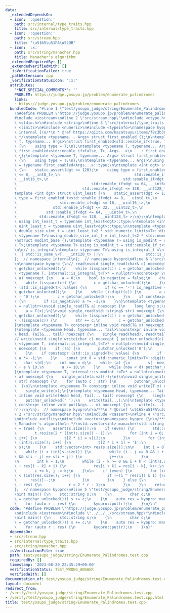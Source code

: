 ```yaml
---
data:
  _extendedDependsOn:
  - icon: ':question:'
    path: src/internal/type_traits.hpp
    title: src/internal/type_traits.hpp
  - icon: ':question:'
    path: src/stream.hpp
    title: "\u5165\u51FA\u529B"
  - icon: ':x:'
    path: src/string/manacher.hpp
    title: Manacher's algorithm
  _extendedRequiredBy: []
  _extendedVerifiedWith: []
  _isVerificationFailed: true
  _pathExtension: cpp
  _verificationStatusIcon: ':x:'
  attributes:
    '*NOT_SPECIAL_COMMENTS*': ''
    PROBLEM: https://judge.yosupo.jp/problem/enumerate_palindromes
    links:
    - https://judge.yosupo.jp/problem/enumerate_palindromes
  bundledCode: "#line 1 \"test/yosupo_judge/string/Enumerate_Palindromes.test.cpp\"\
    \n#define PROBLEM \"https://judge.yosupo.jp/problem/enumerate_palindromes\"\n\
    #include <iostream>\n#line 2 \"src/stream.hpp\"\n#include <ctype.h>\n#include\
    \ <stdio.h>\n#include <string>\n#line 3 \"src/internal/type_traits.hpp\"\n#include\
    \ <limits>\n#include <numeric>\n#include <typeinfo>\nnamespace kyopro {\nnamespace\
    \ internal {\n/*\n * @ref https://qiita.com/kazatsuyu/items/f8c3b304e7f8b35263d8\n\
    \ */\ntemplate <typename... Args> struct first_enabled {};\n\ntemplate <typename\
    \ T, typename... Args>\nstruct first_enabled<std::enable_if<true, T>, Args...>\
    \ {\n    using type = T;\n};\ntemplate <typename T, typename... Args>\nstruct\
    \ first_enabled<std::enable_if<false, T>, Args...>\n    : first_enabled<Args...>\
    \ {};\ntemplate <typename T, typename... Args> struct first_enabled<T, Args...>\
    \ {\n    using type = T;\n};\n\ntemplate <typename... Args>\nusing first_enabled_t\
    \ = typename first_enabled<Args...>::type;\n\ntemplate <int dgt> struct int_least\
    \ {\n    static_assert(dgt <= 128);\n    using type = first_enabled_t<std::enable_if<dgt\
    \ <= 8, __int8_t>,\n                                 std::enable_if<dgt <= 16,\
    \ __int16_t>,\n                                 std::enable_if<dgt <= 32, __int32_t>,\n\
    \                                 std::enable_if<dgt <= 64, __int64_t>,\n    \
    \                             std::enable_if<dgt <= 128, __int128_t> >;\n};\n\
    template <int dgt> struct uint_least {\n    static_assert(dgt <= 128);\n    using\
    \ type = first_enabled_t<std::enable_if<dgt <= 8, __uint8_t>,\n              \
    \                   std::enable_if<dgt <= 16, __uint16_t>,\n                 \
    \                std::enable_if<dgt <= 32, __uint32_t>,\n                    \
    \             std::enable_if<dgt <= 64, __uint64_t>,\n                       \
    \          std::enable_if<dgt <= 128, __uint128_t> >;\n};\n\ntemplate <int dgt>\
    \ using int_least_t = typename int_least<dgt>::type;\ntemplate <int dgt> using\
    \ uint_least_t = typename uint_least<dgt>::type;\n\ntemplate <typename T>\nusing\
    \ double_size_uint_t = uint_least_t<2 * std::numeric_limits<T>::digits>;\n\ntemplate\
    \ <typename T>\nusing double_size_int_t = int_least_t<2 * std::numeric_limits<T>::digits>;\n\
    \nstruct modint_base {};\ntemplate <typename T> using is_modint = std::is_base_of<modint_base,\
    \ T>;\ntemplate <typename T> using is_modint_t = std::enable_if_t<is_modint<T>::value>;\n\
    \n\n// is_integral\ntemplate <typename T>\nusing is_integral_t =\n    std::enable_if_t<std::is_integral_v<T>\
    \ || std::is_same_v<T, __int128_t> ||\n                   std::is_same_v<T, __uint128_t>>;\n\
    };  // namespace internal\n};  // namespace kyopro\n#line 6 \"src/stream.hpp\"\
    \n\nnamespace kyopro {\n// read\nvoid single_read(char& c) noexcept {\n    c =\
    \ getchar_unlocked();\n    while (isspace(c)) c = getchar_unlocked();\n}\ntemplate\
    \ <typename T, internal::is_integral_t<T>* = nullptr>\nconstexpr void single_read(T&\
    \ a) noexcept {\n    a = 0;\n    bool is_negative = false;\n    char c = getchar_unlocked();\n\
    \    while (isspace(c)) {\n        c = getchar_unlocked();\n    }\n    if constexpr\
    \ (std::is_signed<T>::value) {\n        if (c == '-') is_negative = true, c =\
    \ getchar_unlocked();\n    }\n    while (isdigit(c)) {\n        a = 10 * a + (c\
    \ - '0');\n        c = getchar_unlocked();\n    }\n    if constexpr (std::is_signed<T>::value)\
    \ {\n        if (is_negative) a *= -1;\n    }\n}\ntemplate <typename T, internal::is_modint_t<T>*\
    \ = nullptr>\nvoid single_read(T& a) noexcept {\n    long long x;\n    single_read(x);\n\
    \    a = T(x);\n}\nvoid single_read(std::string& str) noexcept {\n    char c =\
    \ getchar_unlocked();\n    while (isspace(c)) c = getchar_unlocked();\n    while\
    \ (!isspace(c)) {\n        str += c;\n        c = getchar_unlocked();\n    }\n\
    }\ntemplate <typename T> constexpr inline void read(T& x) noexcept {\n    single_read(x);\n\
    }\ntemplate <typename Head, typename... Tail>\nconstexpr inline void read(Head&\
    \ head, Tail&... tail) noexcept {\n    single_read(head), read(tail...);\n}\n\n\
    // write\nvoid single_write(char c) noexcept { putchar_unlocked(c); }\ntemplate\
    \ <typename T, internal::is_integral_t<T>* = nullptr>\nvoid single_write(T a)\
    \ noexcept {\n    if (!a) {\n        putchar_unlocked('0');\n        return;\n\
    \    }\n    if constexpr (std::is_signed<T>::value) {\n        if (a < 0) putchar_unlocked('-'),\
    \ a *= -1;\n    }\n    const int d = std::numeric_limits<T>::digits10 + 1;\n \
    \   char s[d];\n    int now = d;\n    while (a) {\n        s[--now] = (char)'0'\
    \ + a % 10;\n        a /= 10;\n    }\n    while (now < d) putchar_unlocked(s[now++]);\n\
    }\ntemplate <typename T, internal::is_modint_t<T>* = nullptr>\nvoid single_write(T\
    \ a) noexcept {\n    single_write(a.val());\n}\n\nvoid single_write(const std::string&\
    \ str) noexcept {\n    for (auto c : str) {\n        putchar_unlocked(c);\n  \
    \  }\n}\n\ntemplate <typename T> constexpr inline void write(T x) noexcept {\n\
    \    single_write(x);\n}\ntemplate <typename Head, typename... Tail>\nconstexpr\
    \ inline void write(Head head, Tail... tail) noexcept {\n    single_write(head);\n\
    \    putchar_unlocked(' ');\n    write(tail...);\n}\ntemplate <typename... Args>\
    \ constexpr inline void put(Args... x) noexcept {\n    write(x...);\n    putchar_unlocked('\\\
    n');\n}\n};  // namespace kyopro\n\n/**\n * @brief \u5165\u51FA\u529B\n */\n#line\
    \ 2 \"src/string/manacher.hpp\"\n#include <cassert>\n#line 4 \"src/string/manacher.hpp\"\
    \n#include <utility>\n#include <vector>\nnamespace kyopro {\n\n/**\n * @brief\
    \ Manacher's algorithm\n */\nstd::vector<int> manacher(std::string s, bool even\
    \ = true) {\n    assert(s.size());\n    if (even) {\n        std::string t;\n\
    \        t.resize(2 * (int)s.size() - 1);\n        for (int i = 0; i < (int)s.size();\
    \ i++) {\n            t[2 * i] = s[i];\n        }\n        for (int i = 0; i <\
    \ (int)s.size(); i++) {\n            t[2 * i + 1] = '$';\n        }\n        std::swap(t,\
    \ s);\n    }\n    std::vector<int> res(s.size());\n\n    int i = 0, j = 0;\n\n\
    \    while (i < (int)s.size()) {\n        while (i - j >= 0 && i + j < (int)s.size()\
    \ && s[i - j] == s[i + j]) {\n            j++;\n        }\n        res[i] = j;\n\
    \n        int k = 1;\n        while (i - k >= 0 && i + k < (int)s.size() && k\
    \ + res[i - k] < j) {\n            res[i + k] = res[i - k], k++;\n        }\n\
    \        i += k, j -= k;\n    }\n\n    if (even) {\n        for (int i = 0; i\
    \ < (int)res.size(); i++) {\n            if (~(i ^ res[i]) & 1) {\n          \
    \      res[i]--;\n            }\n        }\n    } else {\n        for (auto& r\
    \ : res) {\n            r = 2 * r - 1;\n        }\n    }\n    return res;\n}\n\
    };  // namespace kyopro\n#line 5 \"test/yosupo_judge/string/Enumerate_Palindromes.test.cpp\"\
    \nint main() {\n    std::string s;\n    {\n        char c;\n        while (!isspace(c\
    \ = getchar_unlocked())) s += c;\n    }\n    auto res = kyopro::manacher(s);\n\
    \    for (auto r : res) {\n        kyopro::put(r);\n    }\n}\n"
  code: "#define PROBLEM \"https://judge.yosupo.jp/problem/enumerate_palindromes\"\
    \n#include <iostream>\n#include \"../../../src/stream.hpp\"\n#include \"../../../src/string/manacher.hpp\"\
    \nint main() {\n    std::string s;\n    {\n        char c;\n        while (!isspace(c\
    \ = getchar_unlocked())) s += c;\n    }\n    auto res = kyopro::manacher(s);\n\
    \    for (auto r : res) {\n        kyopro::put(r);\n    }\n}"
  dependsOn:
  - src/stream.hpp
  - src/internal/type_traits.hpp
  - src/string/manacher.hpp
  isVerificationFile: true
  path: test/yosupo_judge/string/Enumerate_Palindromes.test.cpp
  requiredBy: []
  timestamp: '2023-08-20 22:35:29+09:00'
  verificationStatus: TEST_WRONG_ANSWER
  verifiedWith: []
documentation_of: test/yosupo_judge/string/Enumerate_Palindromes.test.cpp
layout: document
redirect_from:
- /verify/test/yosupo_judge/string/Enumerate_Palindromes.test.cpp
- /verify/test/yosupo_judge/string/Enumerate_Palindromes.test.cpp.html
title: test/yosupo_judge/string/Enumerate_Palindromes.test.cpp
---
```


